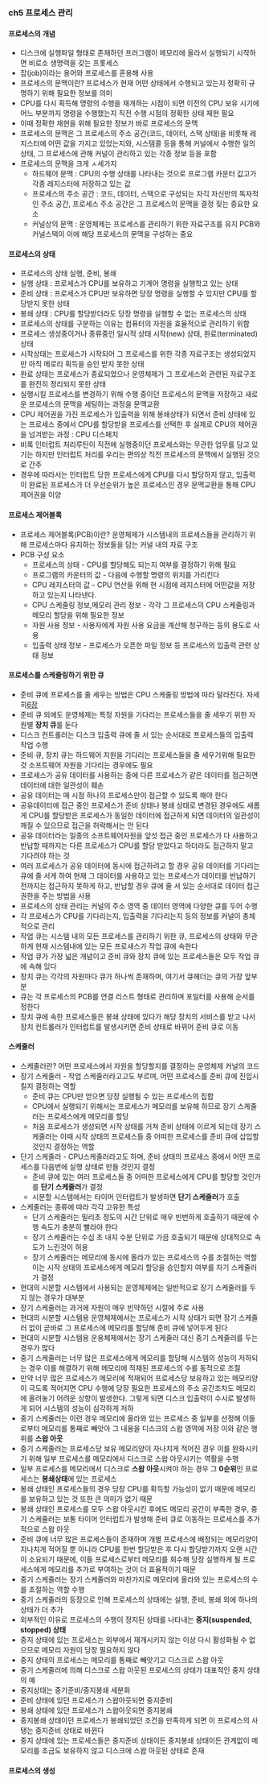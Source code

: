 ### ch5 프로세스 관리
#### 프로세스의 개념
* 디스크에 실행파일 형태로 존재하던 프러그램이 메모리에 올라서 실행되기 시작하면 비로소 생명력을 갖는 프롯세스
* 잡(job)이라는 용어와 프로세스를 혼용해 사용
* 프로세스의 문맥이란? 프로세스가 현재 어떤 상태에서 수행되고 있는지 정확히 규명하기 위해 필요한 정보를 의미
* CPU를 다시 획득해 명령의 수행을 재개하는 시점이 되면 이전의 CPU 보유 시기에 어느 부분까지 명령을 수행했는지 직전 수행 시점의 정확한 상태 재현 필요
* 이때 정확한 재현을 위해 필요한 정보가 바로 프로세스의 문맥
* 프로세스의 문맥은 그 프로세스의 주소 공간(코드, 데이터, 스택 상태)을 비롯해 레지스터에 어떤 값을 가지고 있었는지와, 시스템콜 등을 통해 커널에서 수행한 일의 상태, 그 프로세스에 관해 커널이 관리하고 있는 각종 정보 등을 포함
* 프로세스의 문맥을 크게 ㅅ세가지
  * 하드웨어 문맥 : CPU의 수행 상태를 나타내는 것으로 프로그램 카운터 값고가 각종 레지스터에 저장하고 있는 값
  * 프로세스의 주소 공간 : 코드, 데이터, 스택으로 구성되는 자긱 자신만의 독자적인 주소 공간, 프로세스 주소 공간은 그 프로세스의 문맥을 결정 짖는 중요한 요소
  * 커널상의 문맥 : 운영체제는 프로세스를 관리하기 위한 자료구조를 유지 PCB와 커널스택이 이에 해당 프로세스의 문맥을 구성하는 중요
#### 프로세스의 상태
* 프로세스의 상태 실행, 준비, 봉쇄
* 실행 상태 : 프로세스가 CPU를 보유하고 기계어 명령을 실행학고 있는 상태
* 준비 상태 : 프로세스가 CPU만 보유하면 당장 명령을 실행할 수 있지만 CPU를 할당받지 못한 상태
* 봉쇄 상태 : CPU를 할당받더라도 당장 명령을 실행할 수 없는 프로세스의 상태
* 프로세스의 상태를 구분하는 이유는 컴퓨터의 자원을 효율적으로 관리하기 위함
* 프로세스 생성중이거나 종류중인 일시적 상태 시작(new) 상태, 완료(terminated) 상태
* 시작상태는 프로세스가 시작되어 그 프로세스를 위한 각종 자료구조는 생성되었지만 아직 메로리 획득을 승인 받지 못한 상태
* 완료 상태는 프로세스가 종료되었으나 운영체제가 그 프로세스와 관련된 자료구조를 완전히 정리되지 못한 상태
* 실행시킬 프로세스를 변경하기 위해 수행 중이던 프로세스의 문맥을 저장하고 새로운 프로세스의 문맥을 세팅하는 과정을 문맥교환
* CPU 제어권을 가진 프로세스가 입출력을 위해 봉쇄상태가 되면서 준비 상태에 있는 프로세스 중에서 CPU를 할당받을 프로세스를 선택한 후 실제로 CPU의 제어권을 넘겨받는 과정 : CPU 디스페치
* 비록 인터럽트 처리루틴이 직전에 실행중이던 프로세스와는 무관한 업무를 담고 있기는 하지만 인터럽트 처리를 우리는 편의상 직전 프로세스의 문맥에서 실행된 것으로 간주
* 경우에 따라서는 인터럽트 당한 프로세스에게 CPU를 다시 할당하지 않고, 입출력이 완료된 프로세스가 더 우선순위가 높은 프로세스인 경우 문맥교환을 통해 CPU 제어권을 이양
#### 프로세스 제어블록
* 프로세스 제어블록(PCB)이란? 운영체제가 시스템내의 프로세스들을 관리하기 위해 프로세스마다 유지하는 정보들을 담는 커널 내의 자료 구조
* PCB 구성 요소
  * 프로세스의 상태 - CPU를 할당해도 되는지 여부를 결정하기 위해 필요
  * 프로그램의 카운터의 값 - 다음에 수행할 명령의 위치를 가리킨다
  * CPU 레지스터의 값 - CPU 연산을 위해 현 시점에 레지스터에 어떤값을 저장하고 있는지 나타낸다.
  * CPU 스케줄링 정보,메모리 관리 정보 - 각각 그 프로세스의 CPU 스케줄링과 메모리 할당을 위해 필요한 정보
  * 자원 사용 정보 - 사용자에게 자원 사용 요금을 계산해 청구하는 등의 용도로 사용
  * 입출력 상태 정보 - 프로세스가 오픈한 파일 정보 등 프로세스의 입출력 관련 상태 정보
#### 프로세스를 스케줄링하기 위한 큐
* 준비 큐에 프로세스를 줄 세우는 방법은 CPU 스케줄링 방법에 따라 달라진다. 자세히[6장](https://github.com/yeRim650/TIL/blob/main/OS/ositp/CH6.md)
* 준비 큐 외에도 운영체제는 특정 자원을 기다리는 프로세스들을 줄 세우기 위한 자원별 **장치 큐**를 둔다
* 디스크 컨트롤러는 디스크 입출력 큐에 줄 서 있는 순서대로 프로세스들의 입출력 작업 수행
* 준비 큐, 장치 큐는 하드웨어 지원을 기다리는 프로세스들을 줄 세우기위해 필요한 것 소프트웨어 자원을 기다리는 경우에도 필요
* 프로세스가 공유 데이터를 사용하는 중에 다른 프로세스가 같은 데이터를 접근하면 데이터에 대한 일관성이 훼손
* 공유 데이터는 매 시점 하나의 프로세스만이 접근할 수 있도록 해야 한다
* 공유데이터에 접근 중인 프로세스가 준비 상태나 봉쇄 상태로 변경된 경우에도 새롭게 CPU를 할당받은 프로세스가 동일한 데이터에 접근하게 되면 데이터의 일관성이 깨질 수 있으므로 접근을 허락해서는 안 된다
* 공유 데이터라는 일종의 소프트웨어자원을 앞섯 접근 중인 프로세스가 다 사용하고 반납할 때까지는 다른 프로세스가 CPU를 할당 받았다고 하더라도 접근하지 말고 기다려야 하는 것
* 여러 프로세스가 공유 데이터에 동시에 접근하려고 할 경우 공유 데이터를 기다리는 큐에 줄 서게 하여 현재 그 데이터를 사용하고 있는 프로세스가 데이터를 반납하기 전까지는 접근하지 못하게 하고, 반납할 경우 큐에 줄 서 있는 순서대로 데이터 접근 권한을 주는 방법을 사용
* 프로세스의 상태 관리는 커널의 주소 영역 중 데이터 영역에 다양한 큐를 두어 수행
* 각 프로세스가 CPU를 기다리는지, 입출력을 기다리는지 등의 정보를 커널이 총체적으로 관리
* 작업 큐는 시스템 내의 모든 프로세스를 관리하기 위한 큐, 프로세스의 상태와 무관하게 현재 시스템내에 있는 모든 프로새스가 작업 큐에 속한다
* 작업 큐가 가장 넓은 개념이고 준비 큐와 장치 큐에 있는 프로세스들은 모두 작업 큐에 속해 있다
* 장치 큐는 각각의 자원마다 큐가 하나씩 존재하며, 여기서 큐헤더는 큐의 가장 앞부분
* 큐는 각 프로세스의 PCB를 연결 리스트 형태로 관리하며 포일터를 사용해 순서를 정한다
* 장치 큐에 속한 프로세스들은 봉쇄 상태에 있다가 해당 장치의 서비스를 받고 나서 장치 컨트롤러가 인터럽트를 발생시키면 준비 상태로 바뀌어 준비 큐로 이동
#### 스케줄러
* 스케줄러란? 어떤 프로세스에서 자원을 할당할지를 결정하는 운영체제 커널의 코드
* 장기 스케줄러 - 작업 스케줄러라고고도 부르며, 어떤 프로세스를 준비 큐에 진입시킬지 결정하는 역할
  * 준비 큐는 CPU만 얻으면 당장 실행될 수 있는 프로세스의 집합
  * CPU에서 실행되기 위해서는 프로세스가 메모리를 보유해 하므로 장기 스케줄러는 프로세스에게 메모리를 할당
  * 처음 프로세스가 생성되면 시작 상태를 거쳐 준비 상태에 이르게 되는데 장기 스케줄러는 이때 시작 상태의 프로세스들 중 어떠한 프로세스를 준비 큐에 삽입할 것인지 결정하는 역할
* 단기 스케줄러 - CPU스케줄러라고도 하며, 준비 상태의 프로세스 중에서 어떤 프로세스를 다음번에 실행 상태로 만들 것인지 결정
  * 준비 큐에 있는 여러 프로세스들 중 어떠한 프로세스에게 CPU를 할당할 것인가를 **단기 스케줄러**가 결정
  * 시분할 시스템에서는 타이머 인터럽트가 발생하면 **단기 스케줄러**가 호출
* 스케줄러는 종류에 따라 각각 고유한 특성
  * 단기 스케줄러는 밀리초 정도의 시간 단위로 매우 빈번하게 호출하기 때문에 수행 속도가 충분히 빨라야 한다
  * 장기 스케줄러는 수십 초 내지 수분 단위로 가끔 호출되기 때문에 상대적으로 속도가 느린것이 허용
  * 장기 스케줄러는 메모리에 동시에 올라가 있는 프로세스의 수를 조절하는 역할 이는 시작 상태의 프로세스에게 메모리 할당을 승인할지 여부를 자기 스케줄러가 결정
* 현대의 시분할 시스템에서 사용되는 운영체제에는 일반적으로 장기 스케줄러를 두지 않는 경우가 대부분
* 장기 스케줄러는 과거에 자원이 매우 빈약하던 시절에 주로 사용
* 현대의 시분할 시스템용 운영체제에서는 프로세스가 시작 상태가 되면 장기 스케줄러 없이 곧바로 그 프로세스에 메모리를 할당해 준비 큐에 넣어두게 된다
* 현대의 시분할 시스템용 운용체제에서는 장기 스케줄러 대신 중기 스케줄러를 두는 경우가 많다
* 중기 스케줄러는 너무 많은 프로세스에게 메모리를 할당해 시스템의 성능이 저하되는 경우 이를 해결하기 위해 메모리에 적재된 프로세스의 수를 동적으로 조절
* 만약 너무 많은 프로세스가 메모리에 적재되어 프로세스당 보유하고 있는 메모리양이 극도록 적어지면 CPU 수행에 당장 필요한 프로세스의 주소 공간조차도 메모리에 올려놓기 어려운 상항이 발생한다. 그렇게 되면 디스크 입출력이 수시로 발생하게 되어 시스템의 성능이 심각하게 저하
* 중기 스케줄러는 이런 경우 메모리에 올라와 있는 프로세스 중 일부를 선정해 이들로부터 메모리를 통째로 빼앗아 그 내용을 디스크의 스왑 영역에 저장 이와 같은 행위를 **스왑 아웃**
* 중기 스케줄러는 프로세스당 보유 메모리양이 자나치게 적어진 경우 이를 완화시키기 위해 일부 프로세스를 메모리에서 디스크로 스왑 아웃시키는 역활을 수행
* 일부 프로세스를 메모리에서 디스크로 **스왑 아웃**시켜야 하는 경우 그 **0순위**인 프로세스는 **봉쇄상태**에 있는 프로세스
* 봉쇄 상태인 프로세스들의 경우 당장 CPU를 확득할 가능성이 없기 때문에 메모리를 보유하고 있는 것 또한 큰 의미가 없기 때문
* 봉쇄 상태인 프로세스를 모두 스왑 아웃시킨 후에도 메모리 공간이 부족한 경우, 중기 스케줄러는 보통 타이머 인터럽트가 발생해 준비 큐로 이동하는 프로세스를 추가적으로 스왑 아웃
* 준비 큐에 너무 많은 프로세스들이 존재하며 개별 프로세스에 배정되는 메모리양이 지나치게 적어질 뿐 아니라 CPU를 한번 할당받은 후 다시 할당받기까지 오랜 시간이 소요되기 때문에, 이들 프로세스로부터 메모리를 회수해 당장 실행하게 될 프로세스에게 메모리를 추가로 부여하는 것이 더 효율적이기 때문
* 중기 스케줄러는 장기 스케줄러와 마찬가지로 메모리에 올라와 있는 프로세스의 수를 조절하는 역할 수행
* 중기 스케줄러의 등장으로 인해 프로세스의 상태에는 실행, 준비, 봉쇄 외에 하나의 상태가 더 추가
* 외부적인 이유로 프로세스의 수행이 정지된 상태를 나타내는 **중지(suspended, stopped) 상태**
* 중지 상태에 있는 프로세스는 외부에서 재개시키지 않는 이상 다시 활성화될 수 없으므로 메모리 자원이 당장 필요하지 않다
* 중지 상태의 프로세스는 메모리를 통째로 빼앗기고 디스크로 스왑 아웃
* 중기 스케줄러에 의해 디스크로 스왑 아웃된 프로세스의 상태가 대표적인 중지 상태의 예
* 중지상태는 중기준비/중지봉쇄 세분화
* 준비 상태에 있던 프로세스가 스왑아웃되면 중지준비
* 봉쇄 상태에 있던 프로세스가 스왑아웃되면 중지봉쇄
* 중지봉쇄 상태이던 프로세스가 봉쇄되었던 조건을 만족하게 되면 이 프로세스의 사탱는 중지준비 상태로 바뀐다
* 중지 상태에 있는 프로세스들은 중지준비 상태이든 중지봉쇄 상태이든 관계없이 메모리를 조금도 보유하지 않고 디스크에 스왑 아웃된 상태로 존재
#### 프로세스의 생성
